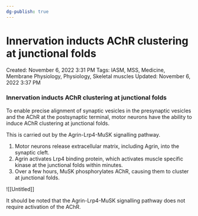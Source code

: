 ```yaml
---
dg-publish: true
---
```


# Innervation inducts AChR clustering at junctional folds

Created: November 6, 2022 3:31 PM
Tags: IASM, MSS, Medicine, Membrane Physiology, Physiology, Skeletal muscles
Updated: November 6, 2022 3:37 PM

### Innervation inducts AChR clustering at junctional folds

To enable precise alignment of synaptic vesicles in the presynaptic vesicles and the AChR at the postsynaptic terminal, motor neurons have the ability to induce AChR clustering at junctional folds.

This is carried out by the Agrin-Lrp4-MuSK signalling pathway.

1. Motor neurons release extracellular matrix, including Agrin, into the synaptic cleft.
2. Agrin activates Lrp4 binding protein, which activates muscle specific kinase at the junctional folds within minutes.
3. Over a few hours, MuSK phosphorylates AChR, causing them to cluster at junctional folds.

![[Untitled]]

It should be noted that the Agrin-Lrp4-MuSK signalling pathway does not require activation of the AChR.